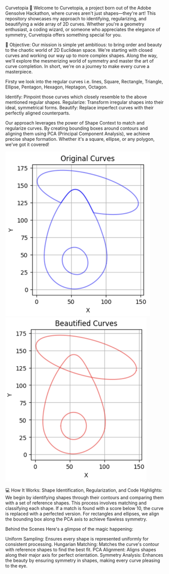 Curvetopia 🌈
Welcome to Curvetopia, a project born out of the Adobe Gensolve Hackathon, where curves aren't just shapes—they're art! This repository showcases my approach to identifying, regularizing, and beautifying a wide array of 2D curves. Whether you're a geometry enthusiast, a coding wizard, or someone who appreciates the elegance of symmetry, Curvetopia offers something special for you.

🎯 Objective:
Our mission is simple yet ambitious: to bring order and beauty to the chaotic world of 2D Euclidean space. We're starting with closed curves and working our way up to more complex shapes. Along the way, we'll explore the mesmerizing world of symmetry and master the art of curve completion. In short, we're on a journey to make every curve a masterpiece.

Firsty we look into the regular curves i.e. lines, Square, Rectangle, Triangle, Ellipse, Pentagon, Hexagon, Heptagon, Octagon.

  Identify: Pinpoint those curves which closely resemble to the above mentioned regular shapes.
  Regularize: Transform irregular shapes into their ideal, symmetrical forms.
  Beautify: Replace imperfect curves with their perfectly aligned counterparts.
  
Our approach leverages the power of Shape Context to match and regularize curves. By creating bounding boxes around contours and aligning them using PCA (Principal Component Analysis), we achieve precise shape formation. Whether it's a square, ellipse, or any polygon, we've got it covered!

![Project Screenshot](images/Screenshot%202024-08-09%20at%2011.05.19%20PM.png)  ![Project Screenshot](images/Ex2.png)



💻 How It Works: Shape Identification, Regularization, and Code Highlights:
We begin by identifying shapes through their contours and comparing them with a set of reference shapes. This process involves matching and classifying each shape. If a match is found with a score below 10, the curve is replaced with a perfected version. For rectangles and ellipses, we align the bounding box along the PCA axis to achieve flawless symmetry.





Behind the Scenes
Here's a glimpse of the magic happening:

Uniform Sampling: Ensures every shape is represented uniformly for consistent processing.
Hungarian Matching: Matches the curve's contour with reference shapes to find the best fit.
PCA Alignment: Aligns shapes along their major axis for perfect orientation.
Symmetry Analysis: Enhances the beauty by ensuring symmetry in shapes, making every curve pleasing to the eye.


